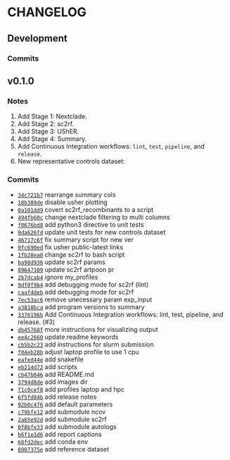 # CHANGELOG

## Development

### Commits

## v0.1.0

### Notes

1. Add Stage 1: Nextclade.
1. Add Stage 2: sc2rf.
1. Add Stage 3: UShER.
1. Add Stage 4: Summary.
1. Add Continuous Integration workflows: `lint`, `test`, `pipeline`, and `release`.
1. New representative controls dataset:

### Commits

* [```34c721b7```](https://github.com/ktmeaton/ncov-recombinant/commit/34c721b7) rearrange summary cols
* [```18b389de```](https://github.com/ktmeaton/ncov-recombinant/commit/18b389de) disable usher plotting
* [```0a101dd9```](https://github.com/ktmeaton/ncov-recombinant/commit/0a101dd9) covert sc2rf_recombinants to a script
* [```494fb60c```](https://github.com/ktmeaton/ncov-recombinant/commit/494fb60c) change nextclade filtering to multi columns
* [```f0676bd8```](https://github.com/ktmeaton/ncov-recombinant/commit/f0676bd8) add python3 directive to unit tests
* [```9da626fd```](https://github.com/ktmeaton/ncov-recombinant/commit/9da626fd) update unit tests for new controls dataset
* [```46717c6f```](https://github.com/ktmeaton/ncov-recombinant/commit/46717c6f) fix summary script for new ver
* [```9fc690ed```](https://github.com/ktmeaton/ncov-recombinant/commit/9fc690ed) fix usher public-latest links
* [```1fb28ea0```](https://github.com/ktmeaton/ncov-recombinant/commit/1fb28ea0) change sc2rf to bash script
* [```ba98d936```](https://github.com/ktmeaton/ncov-recombinant/commit/ba98d936) update sc2rf params
* [```89647109```](https://github.com/ktmeaton/ncov-recombinant/commit/89647109) update sc2rf artpoon pr
* [```2b7dcab4```](https://github.com/ktmeaton/ncov-recombinant/commit/2b7dcab4) ignore my_profiles
* [```9df0f9b4```](https://github.com/ktmeaton/ncov-recombinant/commit/9df0f9b4) add debugging mode for sc2rf (lint)
* [```caaf4deb```](https://github.com/ktmeaton/ncov-recombinant/commit/caaf4deb) add debugging mode for sc2rf
* [```7ec53ac6```](https://github.com/ktmeaton/ncov-recombinant/commit/7ec53ac6) remove unecessary param exp_input
* [```a3810bca```](https://github.com/ktmeaton/ncov-recombinant/commit/a3810bca) add program versions to summary
* [```3376196b```](https://github.com/ktmeaton/ncov-recombinant/commit/3376196b) Add Continuous Integration workflows: lint, test, pipeline, and release. (#3)
* [```db45768f```](https://github.com/ktmeaton/ncov-recombinant/commit/db45768f) more instructions for visualizing output
* [```ee4c2660```](https://github.com/ktmeaton/ncov-recombinant/commit/ee4c2660) update readme keywords
* [```cb5b2c23```](https://github.com/ktmeaton/ncov-recombinant/commit/cb5b2c23) add instructions for slurm submission
* [```f04eb28b```](https://github.com/ktmeaton/ncov-recombinant/commit/f04eb28b) adjust laptop profile to use 1 cpu
* [```eafed44e```](https://github.com/ktmeaton/ncov-recombinant/commit/eafed44e) add snakefile
* [```eb214d72```](https://github.com/ktmeaton/ncov-recombinant/commit/eb214d72) add scripts
* [```cb47b046```](https://github.com/ktmeaton/ncov-recombinant/commit/cb47b046) add README.md
* [```3794d8de```](https://github.com/ktmeaton/ncov-recombinant/commit/3794d8de) add images dir
* [```f1c0cef8```](https://github.com/ktmeaton/ncov-recombinant/commit/f1c0cef8) add profiles laptop and hpc
* [```6f5fd84b```](https://github.com/ktmeaton/ncov-recombinant/commit/6f5fd84b) add release notes
* [```92b0c476```](https://github.com/ktmeaton/ncov-recombinant/commit/92b0c476) add default parameters
* [```c79bfe12```](https://github.com/ktmeaton/ncov-recombinant/commit/c79bfe12) add submodule ncov
* [```2a65e92d```](https://github.com/ktmeaton/ncov-recombinant/commit/2a65e92d) add submodule sc2rf
* [```0f8bfe33```](https://github.com/ktmeaton/ncov-recombinant/commit/0f8bfe33) add submodule autologs
* [```b6f1e1d6```](https://github.com/ktmeaton/ncov-recombinant/commit/b6f1e1d6) add report captions
* [```68fd2dec```](https://github.com/ktmeaton/ncov-recombinant/commit/68fd2dec) add conda env
* [```8907375e```](https://github.com/ktmeaton/ncov-recombinant/commit/8907375e) add reference dataset
